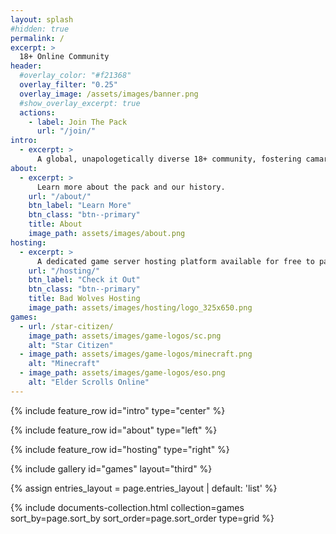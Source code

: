 ```yaml
---
layout: splash
#hidden: true
permalink: /
excerpt: >
  18+ Online Community
header:
  #overlay_color: "#f21368"
  overlay_filter: "0.25"
  overlay_image: /assets/images/banner.png
  #show_overlay_excerpt: true
  actions:
    - label: Join The Pack
      url: "/join/"
intro:
  - excerpt: >
      A global, unapologetically diverse 18+ community, fostering camaraderie across various games. Rabies delivered daily.
about:
  - excerpt: >
      Learn more about the pack and our history.
    url: "/about/"
    btn_label: "Learn More"
    btn_class: "btn--primary"
    title: About
    image_path: assets/images/about.png
hosting:
  - excerpt: >
      A dedicated game server hosting platform available for free to pack members.
    url: "/hosting/"
    btn_label: "Check it Out"
    btn_class: "btn--primary"
    title: Bad Wolves Hosting
    image_path: assets/images/hosting/logo_325x650.png
games:
  - url: /star-citizen/
    image_path: assets/images/game-logos/sc.png
    alt: "Star Citizen"
  - image_path: assets/images/game-logos/minecraft.png
    alt: "Minecraft"
  - image_path: assets/images/game-logos/eso.png
    alt: "Elder Scrolls Online"
---
```


{% include feature_row id="intro" type="center" %}

{% include feature_row id="about" type="left" %}

{% include feature_row id="hosting" type="right" %}

{% include gallery id="games" layout="third" %}

{% assign entries_layout = page.entries_layout | default: 'list' %}
<div class="entries-{{ entries_layout }}">
  {% include documents-collection.html collection=games sort_by=page.sort_by sort_order=page.sort_order type=grid %}
</div>
